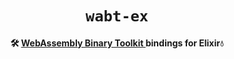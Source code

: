 <div align="center">
  <h1><code>wabt-ex</code></h1>

  <strong> 🛠️ <a href="https://github.com/WebAssembly/wabt">WebAssembly Binary Toolkit </a> bindings for Elixir💧</strong>

  <!-- <h3> -->
  <!--   <a href="https://hexdocs.pm/wabt">Docs</a> -->
  <!-- </h3> -->
  <!--  -->
</div>



<!-- ## Installation -->
<!--  -->
<!-- You can add `wabt` to your list of dependencies in `mix.exs`: -->
<!--  -->
<!-- ```elixir -->
<!-- def deps do -->
<!--   [ -->
<!--     {:wabt, "~> 0.1.0"} -->
<!--   ] -->
<!-- end -->
<!-- ``` -->
